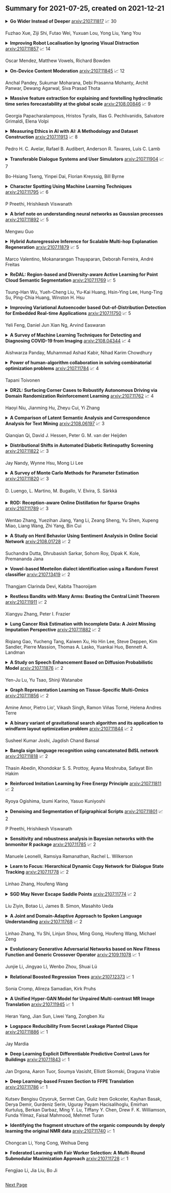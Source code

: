 ## Summary for 2021-07-25, created on 2021-12-21


<details><summary><b>Go Wider Instead of Deeper</b>
<a href="https://arxiv.org/abs/2107.11817">arxiv:2107.11817</a>
&#x1F4C8; 30 <br>
<p>Fuzhao Xue, Ziji Shi, Futao Wei, Yuxuan Lou, Yong Liu, Yang You</p></summary>
<p>

**Abstract:** More transformer blocks with residual connections have recently achieved impressive results on various tasks. To achieve better performance with fewer trainable parameters, recent methods are proposed to go shallower by parameter sharing or model compressing along with the depth. However, weak modeling capacity limits their performance. Contrastively, going wider by inducing more trainable matrixes and parameters would produce a huge model requiring advanced parallelism to train and inference.
  In this paper, we propose a parameter-efficient framework, going wider instead of deeper. Specially, following existing works, we adapt parameter sharing to compress along depth. But, such deployment would limit the performance. To maximize modeling capacity, we scale along model width by replacing feed-forward network (FFN) with mixture-of-experts (MoE). Across transformer blocks, instead of sharing normalization layers, we propose to use individual layernorms to transform various semantic representations in a more parameter-efficient way. To evaluate our plug-and-run framework, we design WideNet and conduct comprehensive experiments on popular computer vision and natural language processing benchmarks. On ImageNet-1K, our best model outperforms Vision Transformer (ViT) by $1.5\%$ with $0.72 \times$ trainable parameters. Using $0.46 \times$ and $0.13 \times$ parameters, our WideNet can still surpass ViT and ViT-MoE by $0.8\%$ and $2.1\%$, respectively. On four natural language processing datasets, WideNet outperforms ALBERT by $1.8\%$ on average and surpass BERT using factorized embedding parameterization by $0.8\%$ with fewer parameters.

</p>
</details>

<details><summary><b>Improving Robot Localisation by Ignoring Visual Distraction</b>
<a href="https://arxiv.org/abs/2107.11857">arxiv:2107.11857</a>
&#x1F4C8; 14 <br>
<p>Oscar Mendez, Matthew Vowels, Richard Bowden</p></summary>
<p>

**Abstract:** Attention is an important component of modern deep learning. However, less emphasis has been put on its inverse: ignoring distraction. Our daily lives require us to explicitly avoid giving attention to salient visual features that confound the task we are trying to accomplish. This visual prioritisation allows us to concentrate on important tasks while ignoring visual distractors.
  In this work, we introduce Neural Blindness, which gives an agent the ability to completely ignore objects or classes that are deemed distractors. More explicitly, we aim to render a neural network completely incapable of representing specific chosen classes in its latent space. In a very real sense, this makes the network "blind" to certain classes, allowing and agent to focus on what is important for a given task, and demonstrates how this can be used to improve localisation.

</p>
</details>

<details><summary><b>On-Device Content Moderation</b>
<a href="https://arxiv.org/abs/2107.11845">arxiv:2107.11845</a>
&#x1F4C8; 12 <br>
<p>Anchal Pandey, Sukumar Moharana, Debi Prasanna Mohanty, Archit Panwar, Dewang Agarwal, Siva Prasad Thota</p></summary>
<p>

**Abstract:** With the advent of internet, not safe for work(NSFW) content moderation is a major problem today. Since,smartphones are now part of daily life of billions of people,it becomes even more important to have a solution which coulddetect and suggest user about potential NSFW content present ontheir phone. In this paper we present a novel on-device solutionfor detecting NSFW images. In addition to conventional porno-graphic content moderation, we have also included semi-nudecontent moderation as it is still NSFW in a large demography.We have curated a dataset comprising of three major categories,namely nude, semi-nude and safe images. We have created anensemble of object detector and classifier for filtering of nudeand semi-nude contents. The solution provides unsafe body partannotations along with identification of semi-nude images. Weextensively tested our proposed solution on several public datasetand also on our custom dataset. The model achieves F1 scoreof 0.91 with 95% precision and 88% recall on our customNSFW16k dataset and 0.92 MAP on NPDI dataset. Moreover itachieves average 0.002 false positive rate on a collection of safeimage open datasets.

</p>
</details>

<details><summary><b>Massive feature extraction for explaining and foretelling hydroclimatic time series forecastability at the global scale</b>
<a href="https://arxiv.org/abs/2108.00846">arxiv:2108.00846</a>
&#x1F4C8; 9 <br>
<p>Georgia Papacharalampous, Hristos Tyralis, Ilias G. Pechlivanidis, Salvatore Grimaldi, Elena Volpi</p></summary>
<p>

**Abstract:** Statistical analyses and descriptive characterizations are sometimes assumed to be offering information on time series forecastability. Despite the scientific interest suggested by such assumptions, the relationships between descriptive time series features (e.g., temporal dependence, entropy, seasonality, trend and nonlinearity features) and actual time series forecastability (quantified by issuing and assessing forecasts for the past) are scarcely studied and quantified in the literature. In this work, we aim to fill in this gap by investigating such relationships, and the way that they can be exploited for understanding hydroclimatic forecastability. To this end, we follow a systematic framework bringing together a variety of -- mostly new for hydrology -- concepts and methods, including 57 descriptive features. We apply this framework to three global datasets. As these datasets comprise over 13 000 monthly temperature, precipitation and river flow time series from several continents and hydroclimatic regimes, they allow us to provide trustable characterizations and interpretations of 12-month ahead hydroclimatic forecastability at the global scale. We find that this forecastability in terms of Nash-Sutcliffe efficiency is strongly related to several descriptive features. We further (i) show that, if such descriptive information is available for a time series, we can even foretell the quality of its future forecasts with a considerable degree of confidence, and (ii) rank the features according to their efficiency in inferring and foretelling forecastability. Spatial forecastability patterns are also revealed through our experiments. A comprehensive interpretation of such patters through massive feature extraction and feature-based time series clustering is shown to be possible.

</p>
</details>

<details><summary><b>Measuring Ethics in AI with AI: A Methodology and Dataset Construction</b>
<a href="https://arxiv.org/abs/2107.11913">arxiv:2107.11913</a>
&#x1F4C8; 8 <br>
<p>Pedro H. C. Avelar, Rafael B. Audibert, Anderson R. Tavares, Luís C. Lamb</p></summary>
<p>

**Abstract:** Recently, the use of sound measures and metrics in Artificial Intelligence has become the subject of interest of academia, government, and industry. Efforts towards measuring different phenomena have gained traction in the AI community, as illustrated by the publication of several influential field reports and policy documents. These metrics are designed to help decision takers to inform themselves about the fast-moving and impacting influences of key advances in Artificial Intelligence in general and Machine Learning in particular. In this paper we propose to use such newfound capabilities of AI technologies to augment our AI measuring capabilities. We do so by training a model to classify publications related to ethical issues and concerns. In our methodology we use an expert, manually curated dataset as the training set and then evaluate a large set of research papers. Finally, we highlight the implications of AI metrics, in particular their contribution towards developing trustful and fair AI-based tools and technologies. Keywords: AI Ethics; AI Fairness; AI Measurement. Ethics in Computer Science.

</p>
</details>

<details><summary><b>Transferable Dialogue Systems and User Simulators</b>
<a href="https://arxiv.org/abs/2107.11904">arxiv:2107.11904</a>
&#x1F4C8; 7 <br>
<p>Bo-Hsiang Tseng, Yinpei Dai, Florian Kreyssig, Bill Byrne</p></summary>
<p>

**Abstract:** One of the difficulties in training dialogue systems is the lack of training data. We explore the possibility of creating dialogue data through the interaction between a dialogue system and a user simulator. Our goal is to develop a modelling framework that can incorporate new dialogue scenarios through self-play between the two agents. In this framework, we first pre-train the two agents on a collection of source domain dialogues, which equips the agents to converse with each other via natural language. With further fine-tuning on a small amount of target domain data, the agents continue to interact with the aim of improving their behaviors using reinforcement learning with structured reward functions. In experiments on the MultiWOZ dataset, two practical transfer learning problems are investigated: 1) domain adaptation and 2) single-to-multiple domain transfer. We demonstrate that the proposed framework is highly effective in bootstrapping the performance of the two agents in transfer learning. We also show that our method leads to improvements in dialogue system performance on complete datasets.

</p>
</details>

<details><summary><b>Character Spotting Using Machine Learning Techniques</b>
<a href="https://arxiv.org/abs/2107.11795">arxiv:2107.11795</a>
&#x1F4C8; 6 <br>
<p>P Preethi, Hrishikesh Viswanath</p></summary>
<p>

**Abstract:** This work presents a comparison of machine learning algorithms that are implemented to segment the characters of text presented as an image. The algorithms are designed to work on degraded documents with text that is not aligned in an organized fashion. The paper investigates the use of Support Vector Machines, K-Nearest Neighbor algorithm and an Encoder Network to perform the operation of character spotting. Character Spotting involves extracting potential characters from a stream of text by selecting regions bound by white space.

</p>
</details>

<details><summary><b>A brief note on understanding neural networks as Gaussian processes</b>
<a href="https://arxiv.org/abs/2107.11892">arxiv:2107.11892</a>
&#x1F4C8; 5 <br>
<p>Mengwu Guo</p></summary>
<p>

**Abstract:** As a generalization of the work in [Lee et al., 2017], this note briefly discusses when the prior of a neural network output follows a Gaussian process, and how a neural-network-induced Gaussian process is formulated. The posterior mean functions of such a Gaussian process regression lie in the reproducing kernel Hilbert space defined by the neural-network-induced kernel. In the case of two-layer neural networks, the induced Gaussian processes provide an interpretation of the reproducing kernel Hilbert spaces whose union forms a Barron space.

</p>
</details>

<details><summary><b>Hybrid Autoregressive Inference for Scalable Multi-hop Explanation Regeneration</b>
<a href="https://arxiv.org/abs/2107.11879">arxiv:2107.11879</a>
&#x1F4C8; 5 <br>
<p>Marco Valentino, Mokanarangan Thayaparan, Deborah Ferreira, André Freitas</p></summary>
<p>

**Abstract:** Regenerating natural language explanations in the scientific domain has been proposed as a benchmark to evaluate complex multi-hop and explainable inference. In this context, large language models can achieve state-of-the-art performance when employed as cross-encoder architectures and fine-tuned on human-annotated explanations. However, while much attention has been devoted to the quality of the explanations, the problem of performing inference efficiently is largely under-studied. Cross-encoders, in fact, are intrinsically not scalable, possessing limited applicability to real-world scenarios that require inference on massive facts banks. To enable complex multi-hop reasoning at scale, this paper focuses on bi-encoder architectures, investigating the problem of scientific explanation regeneration at the intersection of dense and sparse models. Specifically, we present SCAR (for Scalable Autoregressive Inference), a hybrid framework that iteratively combines a Transformer-based bi-encoder with a sparse model of explanatory power, designed to leverage explicit inference patterns in the explanations. Our experiments demonstrate that the hybrid framework significantly outperforms previous sparse models, achieving performance comparable with that of state-of-the-art cross-encoders while being approx 50 times faster and scalable to corpora of millions of facts. Further analyses on semantic drift and multi-hop question answering reveal that the proposed hybridisation boosts the quality of the most challenging explanations, contributing to improved performance on downstream inference tasks.

</p>
</details>

<details><summary><b>ReDAL: Region-based and Diversity-aware Active Learning for Point Cloud Semantic Segmentation</b>
<a href="https://arxiv.org/abs/2107.11769">arxiv:2107.11769</a>
&#x1F4C8; 5 <br>
<p>Tsung-Han Wu, Yueh-Cheng Liu, Yu-Kai Huang, Hsin-Ying Lee, Hung-Ting Su, Ping-Chia Huang, Winston H. Hsu</p></summary>
<p>

**Abstract:** Despite the success of deep learning on supervised point cloud semantic segmentation, obtaining large-scale point-by-point manual annotations is still a significant challenge. To reduce the huge annotation burden, we propose a Region-based and Diversity-aware Active Learning (ReDAL), a general framework for many deep learning approaches, aiming to automatically select only informative and diverse sub-scene regions for label acquisition. Observing that only a small portion of annotated regions are sufficient for 3D scene understanding with deep learning, we use softmax entropy, color discontinuity, and structural complexity to measure the information of sub-scene regions. A diversity-aware selection algorithm is also developed to avoid redundant annotations resulting from selecting informative but similar regions in a querying batch. Extensive experiments show that our method highly outperforms previous active learning strategies, and we achieve the performance of 90% fully supervised learning, while less than 15% and 5% annotations are required on S3DIS and SemanticKITTI datasets, respectively.

</p>
</details>

<details><summary><b>Improving Variational Autoencoder based Out-of-Distribution Detection for Embedded Real-time Applications</b>
<a href="https://arxiv.org/abs/2107.11750">arxiv:2107.11750</a>
&#x1F4C8; 5 <br>
<p>Yeli Feng, Daniel Jun Xian Ng, Arvind Easwaran</p></summary>
<p>

**Abstract:** Uncertainties in machine learning are a significant roadblock for its application in safety-critical cyber-physical systems (CPS). One source of uncertainty arises from distribution shifts in the input data between training and test scenarios. Detecting such distribution shifts in real-time is an emerging approach to address the challenge. The high dimensional input space in CPS applications involving imaging adds extra difficulty to the task. Generative learning models are widely adopted for the task, namely out-of-distribution (OoD) detection. To improve the state-of-the-art, we studied existing proposals from both machine learning and CPS fields. In the latter, safety monitoring in real-time for autonomous driving agents has been a focus. Exploiting the spatiotemporal correlation of motion in videos, we can robustly detect hazardous motion around autonomous driving agents. Inspired by the latest advances in the Variational Autoencoder (VAE) theory and practice, we tapped into the prior knowledge in data to further boost OoD detection's robustness. Comparison studies over nuScenes and Synthia data sets show our methods significantly improve detection capabilities of OoD factors unique to driving scenarios, 42% better than state-of-the-art approaches. Our model also generalized near-perfectly, 97% better than the state-of-the-art across the real-world and simulation driving data sets experimented. Finally, we customized one proposed method into a twin-encoder model that can be deployed to resource limited embedded devices for real-time OoD detection. Its execution time was reduced over four times in low-precision 8-bit integer inference, while detection capability is comparable to its corresponding floating-point model.

</p>
</details>

<details><summary><b>A Survey of Machine Learning Techniques for Detecting and Diagnosing COVID-19 from Imaging</b>
<a href="https://arxiv.org/abs/2108.04344">arxiv:2108.04344</a>
&#x1F4C8; 4 <br>
<p>Aishwarza Panday, Muhammad Ashad Kabir, Nihad Karim Chowdhury</p></summary>
<p>

**Abstract:** Due to the limited availability and high cost of the reverse transcription-polymerase chain reaction (RT-PCR) test, many studies have proposed machine learning techniques for detecting COVID-19 from medical imaging. The purpose of this study is to systematically review, assess, and synthesize research articles that have used different machine learning techniques to detect and diagnose COVID-19 from chest X-ray and CT scan images. A structured literature search was conducted in the relevant bibliographic databases to ensure that the survey solely centered on reproducible and high-quality research. We selected papers based on our inclusion criteria. In this survey, we reviewed $98$ articles that fulfilled our inclusion criteria. We have surveyed a complete pipeline of chest imaging analysis techniques related to COVID-19, including data collection, pre-processing, feature extraction, classification, and visualization. We have considered CT scans and X-rays as both are widely used to describe the latest developments in medical imaging to detect COVID-19. This survey provides researchers with valuable insights into different machine learning techniques and their performance in the detection and diagnosis of COVID-19 from chest imaging. At the end, the challenges and limitations in detecting COVID-19 using machine learning techniques and the future direction of research are discussed.

</p>
</details>

<details><summary><b>Power of human-algorithm collaboration in solving combinatorial optimization problems</b>
<a href="https://arxiv.org/abs/2107.11784">arxiv:2107.11784</a>
&#x1F4C8; 4 <br>
<p>Tapani Toivonen</p></summary>
<p>

**Abstract:** Many combinatorial optimization problems are often considered intractable to solve exactly or by approximation. An example of such problem is maximum clique which -- under standard assumptions in complexity theory -- cannot be solved in sub-exponential time or be approximated within polynomial factor efficiently. We show that if a polynomial time algorithm can query informative Gaussian priors from an expert $poly(n)$ times, then a class of combinatorial optimization problems can be solved efficiently in expectation up to a multiplicative factor $ε$ where $ε$ is arbitrary constant. While our proposed methods are merely theoretical, they cast new light on how to approach solving these problems that have been usually considered intractable.

</p>
</details>

<details><summary><b>DR2L: Surfacing Corner Cases to Robustify Autonomous Driving via Domain Randomization Reinforcement Learning</b>
<a href="https://arxiv.org/abs/2107.11762">arxiv:2107.11762</a>
&#x1F4C8; 4 <br>
<p>Haoyi Niu, Jianming Hu, Zheyu Cui, Yi Zhang</p></summary>
<p>

**Abstract:** How to explore corner cases as efficiently and thoroughly as possible has long been one of the top concerns in the context of deep reinforcement learning (DeepRL) autonomous driving. Training with simulated data is less costly and dangerous than utilizing real-world data, but the inconsistency of parameter distribution and the incorrect system modeling in simulators always lead to an inevitable Sim2real gap, which probably accounts for the underperformance in novel, anomalous and risky cases that simulators can hardly generate. Domain Randomization(DR) is a methodology that can bridge this gap with little or no real-world data. Consequently, in this research, an adversarial model is put forward to robustify DeepRL-based autonomous vehicles trained in simulation to gradually surfacing harder events, so that the models could readily transfer to the real world.

</p>
</details>

<details><summary><b>A Comparison of Latent Semantic Analysis and Correspondence Analysis for Text Mining</b>
<a href="https://arxiv.org/abs/2108.06197">arxiv:2108.06197</a>
&#x1F4C8; 3 <br>
<p>Qianqian Qi, David J. Hessen, Peter G. M. van der Heijden</p></summary>
<p>

**Abstract:** Both latent semantic analysis (LSA) and correspondence analysis (CA) use a singular value decomposition (SVD) for dimensionality reduction. In this article, LSA and CA are compared from a theoretical point of view and applied in both a toy example and an authorship attribution example. In text mining interest goes out to the relationships among documents and terms: for example, what terms are more often used in what documents. However, the LSA solution displays a mix of marginal effects and these relationships. It appears that CA has more attractive properties than LSA. One such property is that, in CA, the effect of the margins is effectively eliminated, so that the CA solution is optimally suited to focus on the relationships among documents and terms. Three mechanisms are distinguished to weight documents and terms, and a unifying framework is proposed that includes these three mechanisms and includes both CA and LSA as special cases. In the authorship attribution example, the national anthem of the Netherlands, the application of the discussed methods is illustrated.

</p>
</details>

<details><summary><b>Distributional Shifts in Automated Diabetic Retinopathy Screening</b>
<a href="https://arxiv.org/abs/2107.11822">arxiv:2107.11822</a>
&#x1F4C8; 3 <br>
<p>Jay Nandy, Wynne Hsu, Mong Li Lee</p></summary>
<p>

**Abstract:** Deep learning-based models are developed to automatically detect if a retina image is `referable' in diabetic retinopathy (DR) screening. However, their classification accuracy degrades as the input images distributionally shift from their training distribution. Further, even if the input is not a retina image, a standard DR classifier produces a high confident prediction that the image is `referable'. Our paper presents a Dirichlet Prior Network-based framework to address this issue. It utilizes an out-of-distribution (OOD) detector model and a DR classification model to improve generalizability by identifying OOD images. Experiments on real-world datasets indicate that the proposed framework can eliminate the unknown non-retina images and identify the distributionally shifted retina images for human intervention.

</p>
</details>

<details><summary><b>A Survey of Monte Carlo Methods for Parameter Estimation</b>
<a href="https://arxiv.org/abs/2107.11820">arxiv:2107.11820</a>
&#x1F4C8; 3 <br>
<p>D. Luengo, L. Martino, M. Bugallo, V. Elvira, S. Särkkä</p></summary>
<p>

**Abstract:** Statistical signal processing applications usually require the estimation of some parameters of interest given a set of observed data. These estimates are typically obtained either by solving a multi-variate optimization problem, as in the maximum likelihood (ML) or maximum a posteriori (MAP) estimators, or by performing a multi-dimensional integration, as in the minimum mean squared error (MMSE) estimators. Unfortunately, analytical expressions for these estimators cannot be found in most real-world applications, and the Monte Carlo (MC) methodology is one feasible approach. MC methods proceed by drawing random samples, either from the desired distribution or from a simpler one, and using them to compute consistent estimators. The most important families of MC algorithms are Markov chain MC (MCMC) and importance sampling (IS). On the one hand, MCMC methods draw samples from a proposal density, building then an ergodic Markov chain whose stationary distribution is the desired distribution by accepting or rejecting those candidate samples as the new state of the chain. On the other hand, IS techniques draw samples from a simple proposal density, and then assign them suitable weights that measure their quality in some appropriate way. In this paper, we perform a thorough review of MC methods for the estimation of static parameters in signal processing applications. A historical note on the development of MC schemes is also provided, followed by the basic MC method and a brief description of the rejection sampling (RS) algorithm, as well as three sections describing many of the most relevant MCMC and IS algorithms, and their combined use.

</p>
</details>

<details><summary><b>ROD: Reception-aware Online Distillation for Sparse Graphs</b>
<a href="https://arxiv.org/abs/2107.11789">arxiv:2107.11789</a>
&#x1F4C8; 3 <br>
<p>Wentao Zhang, Yuezihan Jiang, Yang Li, Zeang Sheng, Yu Shen, Xupeng Miao, Liang Wang, Zhi Yang, Bin Cui</p></summary>
<p>

**Abstract:** Graph neural networks (GNNs) have been widely used in many graph-based tasks such as node classification, link prediction, and node clustering. However, GNNs gain their performance benefits mainly from performing the feature propagation and smoothing across the edges of the graph, thus requiring sufficient connectivity and label information for effective propagation. Unfortunately, many real-world networks are sparse in terms of both edges and labels, leading to sub-optimal performance of GNNs. Recent interest in this sparse problem has focused on the self-training approach, which expands supervised signals with pseudo labels. Nevertheless, the self-training approach inherently cannot realize the full potential of refining the learning performance on sparse graphs due to the unsatisfactory quality and quantity of pseudo labels.
  In this paper, we propose ROD, a novel reception-aware online knowledge distillation approach for sparse graph learning. We design three supervision signals for ROD: multi-scale reception-aware graph knowledge, task-based supervision, and rich distilled knowledge, allowing online knowledge transfer in a peer-teaching manner. To extract knowledge concealed in the multi-scale reception fields, ROD explicitly requires individual student models to preserve different levels of locality information. For a given task, each student would predict based on its reception-scale knowledge, while simultaneously a strong teacher is established on-the-fly by combining multi-scale knowledge. Our approach has been extensively evaluated on 9 datasets and a variety of graph-based tasks, including node classification, link prediction, and node clustering. The result demonstrates that ROD achieves state-of-art performance and is more robust for the graph sparsity.

</p>
</details>

<details><summary><b>A Study on Herd Behavior Using Sentiment Analysis in Online Social Network</b>
<a href="https://arxiv.org/abs/2108.01728">arxiv:2108.01728</a>
&#x1F4C8; 2 <br>
<p>Suchandra Dutta, Dhrubasish Sarkar, Sohom Roy, Dipak K. Kole, Premananda Jana</p></summary>
<p>

**Abstract:** Social media platforms are thriving nowadays, so a huge volume of data is produced. As it includes brief and clear statements, millions of people post their thoughts on microblogging sites every day. This paper represents and analyze the capacity of diverse strategies to volumetric, delicate, and social networks to predict critical opinions from online social networking sites. In the exploration of certain searching for relevant, the thoughts of people play a crucial role. Social media becomes a good outlet since the last decades to share the opinions globally. Sentiment analysis as well as opinion mining is a tool that is used to extract the opinions or thoughts of the common public. An occurrence in one place, be it economic, political, or social, may trigger large-scale chain public reaction across many other sites in an increasingly interconnected world. This study demonstrates the evaluation of sentiment analysis techniques using social media contents and creating the association between subjectivity with herd behavior and clustering coefficient as well as tries to predict the election result (2021 election in West Bengal). This is an implementation of sentiment analysis targeted at estimating the results of an upcoming election by assessing the public's opinion across social media. This paper also has a short discussion section on the usefulness of the idea in other fields.

</p>
</details>

<details><summary><b>Vowel-based Meeteilon dialect identification using a Random Forest classifier</b>
<a href="https://arxiv.org/abs/2107.13419">arxiv:2107.13419</a>
&#x1F4C8; 2 <br>
<p>Thangjam Clarinda Devi, Kabita Thaoroijam</p></summary>
<p>

**Abstract:** This paper presents a vowel-based dialect identification system for Meeteilon. For this work, a vowel dataset is created by using Meeteilon Speech Corpora available at Linguistic Data Consortium for Indian Languages (LDC-IL). Spectral features such as formant frequencies (F1, F1 and F3) and prosodic features such as pitch (F0), energy, intensity and segment duration values are extracted from monophthong vowel sounds. Random forest classifier, a decision tree-based ensemble algorithm is used for classification of three major dialects of Meeteilon namely, Imphal, Kakching and Sekmai. Model has shown an average dialect identification performance in terms of accuracy of around 61.57%. The role of spectral and prosodic features are found to be significant in Meeteilon dialect classification.

</p>
</details>

<details><summary><b>Restless Bandits with Many Arms: Beating the Central Limit Theorem</b>
<a href="https://arxiv.org/abs/2107.11911">arxiv:2107.11911</a>
&#x1F4C8; 2 <br>
<p>Xiangyu Zhang, Peter I. Frazier</p></summary>
<p>

**Abstract:** We consider finite-horizon restless bandits with multiple pulls per period, which play an important role in recommender systems, active learning, revenue management, and many other areas. While an optimal policy can be computed, in principle, using dynamic programming, the computation required scales exponentially in the number of arms $N$. Thus, there is substantial value in understanding the performance of index policies and other policies that can be computed efficiently for large $N$. We study the growth of the optimality gap, i.e., the loss in expected performance compared to an optimal policy, for such policies in a classical asymptotic regime proposed by Whittle in which $N$ grows while holding constant the fraction of arms that can be pulled per period. Intuition from the Central Limit Theorem and the tightest previous theoretical bounds suggest that this optimality gap should grow like $O(\sqrt{N})$. Surprisingly, we show that it is possible to outperform this bound. We characterize a non-degeneracy condition and a wide class of novel practically-computable policies, called fluid-priority policies, in which the optimality gap is $O(1)$. These include most widely-used index policies. When this non-degeneracy condition does not hold, we show that fluid-priority policies nevertheless have an optimality gap that is $O(\sqrt{N})$, significantly generalizing the class of policies for which convergence rates are known. We demonstrate that fluid-priority policies offer state-of-the-art performance on a collection of restless bandit problems in numerical experiments.

</p>
</details>

<details><summary><b>Lung Cancer Risk Estimation with Incomplete Data: A Joint Missing Imputation Perspective</b>
<a href="https://arxiv.org/abs/2107.11882">arxiv:2107.11882</a>
&#x1F4C8; 2 <br>
<p>Riqiang Gao, Yucheng Tang, Kaiwen Xu, Ho Hin Lee, Steve Deppen, Kim Sandler, Pierre Massion, Thomas A. Lasko, Yuankai Huo, Bennett A. Landman</p></summary>
<p>

**Abstract:** Data from multi-modality provide complementary information in clinical prediction, but missing data in clinical cohorts limits the number of subjects in multi-modal learning context. Multi-modal missing imputation is challenging with existing methods when 1) the missing data span across heterogeneous modalities (e.g., image vs. non-image); or 2) one modality is largely missing. In this paper, we address imputation of missing data by modeling the joint distribution of multi-modal data. Motivated by partial bidirectional generative adversarial net (PBiGAN), we propose a new Conditional PBiGAN (C-PBiGAN) method that imputes one modality combining the conditional knowledge from another modality. Specifically, C-PBiGAN introduces a conditional latent space in a missing imputation framework that jointly encodes the available multi-modal data, along with a class regularization loss on imputed data to recover discriminative information. To our knowledge, it is the first generative adversarial model that addresses multi-modal missing imputation by modeling the joint distribution of image and non-image data. We validate our model with both the national lung screening trial (NLST) dataset and an external clinical validation cohort. The proposed C-PBiGAN achieves significant improvements in lung cancer risk estimation compared with representative imputation methods (e.g., AUC values increase in both NLST (+2.9\%) and in-house dataset (+4.3\%) compared with PBiGAN, p$<$0.05).

</p>
</details>

<details><summary><b>A Study on Speech Enhancement Based on Diffusion Probabilistic Model</b>
<a href="https://arxiv.org/abs/2107.11876">arxiv:2107.11876</a>
&#x1F4C8; 2 <br>
<p>Yen-Ju Lu, Yu Tsao, Shinji Watanabe</p></summary>
<p>

**Abstract:** Diffusion probabilistic models have demonstrated an outstanding capability to model natural images and raw audio waveforms through a paired diffusion and reverse processes. The unique property of the reverse process (namely, eliminating non-target signals from the Gaussian noise and noisy signals) could be utilized to restore clean signals. Based on this property, we propose a diffusion probabilistic model-based speech enhancement (DiffuSE) model that aims to recover clean speech signals from noisy signals. The fundamental architecture of the proposed DiffuSE model is similar to that of DiffWave--a high-quality audio waveform generation model that has a relatively low computational cost and footprint. To attain better enhancement performance, we designed an advanced reverse process, termed the supportive reverse process, which adds noisy speech in each time-step to the predicted speech. The experimental results show that DiffuSE yields performance that is comparable to related audio generative models on the standardized Voice Bank corpus SE task. Moreover, relative to the generally suggested full sampling schedule, the proposed supportive reverse process especially improved the fast sampling, taking few steps to yield better enhancement results over the conventional full step inference process.

</p>
</details>

<details><summary><b>Graph Representation Learning on Tissue-Specific Multi-Omics</b>
<a href="https://arxiv.org/abs/2107.11856">arxiv:2107.11856</a>
&#x1F4C8; 2 <br>
<p>Amine Amor, Pietro Lio', Vikash Singh, Ramon Viñas Torné, Helena Andres Terre</p></summary>
<p>

**Abstract:** Combining different modalities of data from human tissues has been critical in advancing biomedical research and personalised medical care. In this study, we leverage a graph embedding model (i.e VGAE) to perform link prediction on tissue-specific Gene-Gene Interaction (GGI) networks. Through ablation experiments, we prove that the combination of multiple biological modalities (i.e multi-omics) leads to powerful embeddings and better link prediction performances. Our evaluation shows that the integration of gene methylation profiles and RNA-sequencing data significantly improves the link prediction performance. Overall, the combination of RNA-sequencing and gene methylation data leads to a link prediction accuracy of 71% on GGI networks. By harnessing graph representation learning on multi-omics data, our work brings novel insights to the current literature on multi-omics integration in bioinformatics.

</p>
</details>

<details><summary><b>A binary variant of gravitational search algorithm and its application to windfarm layout optimization problem</b>
<a href="https://arxiv.org/abs/2107.11844">arxiv:2107.11844</a>
&#x1F4C8; 2 <br>
<p>Susheel Kumar Joshi, Jagdish Chand Bansal</p></summary>
<p>

**Abstract:** In the binary search space, GSA framework encounters the shortcomings of stagnation, diversity loss, premature convergence and high time complexity. To address these issues, a novel binary variant of GSA called `A novel neighbourhood archives embedded gravitational constant in GSA for binary search space (BNAGGSA)' is proposed in this paper. In BNAGGSA, the novel fitness-distance based social interaction strategy produces a self-adaptive step size mechanism through which the agent moves towards the optimal direction with the optimal step size, as per its current search requirement. The performance of the proposed algorithm is compared with the two binary variants of GSA over 23 well-known benchmark test problems. The experimental results and statistical analyses prove the supremacy of BNAGGSA over the compared algorithms. Furthermore, to check the applicability of the proposed algorithm in solving real-world applications, a windfarm layout optimization problem is considered. Two case studies with two different wind data sets of two different wind sites is considered for experiments.

</p>
</details>

<details><summary><b>Bangla sign language recognition using concatenated BdSL network</b>
<a href="https://arxiv.org/abs/2107.11818">arxiv:2107.11818</a>
&#x1F4C8; 2 <br>
<p>Thasin Abedin, Khondokar S. S. Prottoy, Ayana Moshruba, Safayat Bin Hakim</p></summary>
<p>

**Abstract:** Sign language is the only medium of communication for the hearing impaired and the deaf and dumb community. Communication with the general mass is thus always a challenge for this minority group. Especially in Bangla sign language (BdSL), there are 38 alphabets with some having nearly identical symbols. As a result, in BdSL recognition, the posture of hand is an important factor in addition to visual features extracted from traditional Convolutional Neural Network (CNN). In this paper, a novel architecture "Concatenated BdSL Network" is proposed which consists of a CNN based image network and a pose estimation network. While the image network gets the visual features, the relative positions of hand keypoints are taken by the pose estimation network to obtain the additional features to deal with the complexity of the BdSL symbols. A score of 91.51% was achieved by this novel approach in test set and the effectiveness of the additional pose estimation network is suggested by the experimental results.

</p>
</details>

<details><summary><b>Reinforced Imitation Learning by Free Energy Principle</b>
<a href="https://arxiv.org/abs/2107.11811">arxiv:2107.11811</a>
&#x1F4C8; 2 <br>
<p>Ryoya Ogishima, Izumi Karino, Yasuo Kuniyoshi</p></summary>
<p>

**Abstract:** Reinforcement Learning (RL) requires a large amount of exploration especially in sparse-reward settings. Imitation Learning (IL) can learn from expert demonstrations without exploration, but it never exceeds the expert's performance and is also vulnerable to distributional shift between demonstration and execution. In this paper, we radically unify RL and IL based on Free Energy Principle (FEP). FEP is a unified Bayesian theory of the brain that explains perception, action and model learning by a common fundamental principle. We present a theoretical extension of FEP and derive an algorithm in which an agent learns the world model that internalizes expert demonstrations and at the same time uses the model to infer the current and future states and actions that maximize rewards. The algorithm thus reduces exploration costs by partially imitating experts as well as maximizing its return in a seamless way, resulting in a higher performance than the suboptimal expert. Our experimental results show that this approach is promising in visual control tasks especially in sparse-reward environments.

</p>
</details>

<details><summary><b>Denoising and Segmentation of Epigraphical Scripts</b>
<a href="https://arxiv.org/abs/2107.11801">arxiv:2107.11801</a>
&#x1F4C8; 2 <br>
<p>P Preethi, Hrishikesh Viswanath</p></summary>
<p>

**Abstract:** This paper is a presentation of a new method for denoising images using Haralick features and further segmenting the characters using artificial neural networks. The image is divided into kernels, each of which is converted to a GLCM (Gray Level Co-Occurrence Matrix) on which a Haralick Feature generation function is called, the result of which is an array with fourteen elements corresponding to fourteen features The Haralick values and the corresponding noise/text classification form a dictionary, which is then used to de-noise the image through kernel comparison. Segmentation is the process of extracting characters from a document and can be used when letters are separated by white space, which is an explicit boundary marker. Segmentation is the first step in many Natural Language Processing problems. This paper explores the process of segmentation using Neural Networks. While there have been numerous methods to segment characters of a document, this paper is only concerned with the accuracy of doing so using neural networks. It is imperative that the characters be segmented correctly, for failing to do so will lead to incorrect recognition by Natural language processing tools. Artificial Neural Networks was used to attain accuracy of upto 89%. This method is suitable for languages where the characters are delimited by white space. However, this method will fail to provide acceptable results when the language heavily uses connected letters. An example would be the Devanagari script, which is predominantly used in northern India.

</p>
</details>

<details><summary><b>Sensitivity and robustness analysis in Bayesian networks with the bnmonitor R package</b>
<a href="https://arxiv.org/abs/2107.11785">arxiv:2107.11785</a>
&#x1F4C8; 2 <br>
<p>Manuele Leonelli, Ramsiya Ramanathan, Rachel L. Wilkerson</p></summary>
<p>

**Abstract:** Bayesian networks are a class of models that are widely used for risk assessment of complex operational systems. There are now multiple approaches, as well as implemented software, that guide their construction via data learning or expert elicitation. However, a constructed Bayesian network needs to be validated before it can be used for practical risk assessment. Here, we illustrate the usage of the bnmonitor R package: the first comprehensive software for the validation of a Bayesian network. An applied data analysis using bnmonitor is carried out over a medical dataset to illustrate the use of its wide array of functions.

</p>
</details>

<details><summary><b>Learn to Focus: Hierarchical Dynamic Copy Network for Dialogue State Tracking</b>
<a href="https://arxiv.org/abs/2107.11778">arxiv:2107.11778</a>
&#x1F4C8; 2 <br>
<p>Linhao Zhang, Houfeng Wang</p></summary>
<p>

**Abstract:** Recently, researchers have explored using the encoder-decoder framework to tackle dialogue state tracking (DST), which is a key component of task-oriented dialogue systems. However, they regard a multi-turn dialogue as a flat sequence, failing to focus on useful information when the sequence is long. In this paper, we propose a Hierarchical Dynamic Copy Network (HDCN) to facilitate focusing on the most informative turn, making it easier to extract slot values from the dialogue context. Based on the encoder-decoder framework, we adopt a hierarchical copy approach that calculates two levels of attention at the word- and turn-level, which are then renormalized to obtain the final copy distribution. A focus loss term is employed to encourage the model to assign the highest turn-level attention weight to the most informative turn. Experimental results show that our model achieves 46.76% joint accuracy on the MultiWOZ 2.1 dataset.

</p>
</details>

<details><summary><b>SGD May Never Escape Saddle Points</b>
<a href="https://arxiv.org/abs/2107.11774">arxiv:2107.11774</a>
&#x1F4C8; 2 <br>
<p>Liu Ziyin, Botao Li, James B. Simon, Masahito Ueda</p></summary>
<p>

**Abstract:** Stochastic gradient descent (SGD) has been deployed to solve highly non-linear and non-convex machine learning problems such as the training of deep neural networks. However, previous works on SGD often rely on restrictive and unrealistic assumptions about the nature of noise in SGD. In this work, we mathematically construct examples that defy previous understandings of SGD. For example, our constructions show that: (1) SGD may converge to a local maximum; (2) SGD may escape a saddle point arbitrarily slowly; (3) SGD may prefer sharp minima over the flat ones; and (4) AMSGrad may converge to a local maximum. We also show the relevance of our result to deep learning by presenting a minimal neural network example. Our result suggests that the noise structure of SGD might be more important than the loss landscape in neural network training and that future research should focus on deriving the actual noise structure in deep learning.

</p>
</details>

<details><summary><b>A Joint and Domain-Adaptive Approach to Spoken Language Understanding</b>
<a href="https://arxiv.org/abs/2107.11768">arxiv:2107.11768</a>
&#x1F4C8; 2 <br>
<p>Linhao Zhang, Yu Shi, Linjun Shou, Ming Gong, Houfeng Wang, Michael Zeng</p></summary>
<p>

**Abstract:** Spoken Language Understanding (SLU) is composed of two subtasks: intent detection (ID) and slot filling (SF). There are two lines of research on SLU. One jointly tackles these two subtasks to improve their prediction accuracy, and the other focuses on the domain-adaptation ability of one of the subtasks. In this paper, we attempt to bridge these two lines of research and propose a joint and domain adaptive approach to SLU. We formulate SLU as a constrained generation task and utilize a dynamic vocabulary based on domain-specific ontology. We conduct experiments on the ASMixed and MTOD datasets and achieve competitive performance with previous state-of-the-art joint models. Besides, results show that our joint model can be effectively adapted to a new domain.

</p>
</details>

<details><summary><b>Evolutionary Generative Adversarial Networks based on New Fitness Function and Generic Crossover Operator</b>
<a href="https://arxiv.org/abs/2109.11078">arxiv:2109.11078</a>
&#x1F4C8; 1 <br>
<p>Junjie Li, Jingyao Li, Wenbo Zhou, Shuai Lü</p></summary>
<p>

**Abstract:** Evolutionary generative adversarial networks (E-GAN) attempts to alleviate mode collapse and vanishing gradient that plague generative adversarial networks by introducing evolutionary computation. However, E-GAN lacks a reasonable evaluation mechanism, which limits its effect. Moreover, E-GAN only contains mutation operators in its evolutionary step, while ignoring crossover operators. The crossover operator generates more competitive individuals by combining the good traits of multiple individuals, thus it can complement the mutation operator. In this paper, we propose a novel evolutionary generative adversarial networks framework called improved evolutionary generative adversarial networks (IE-GAN), which introduces a new fitness function and generic crossover operator. A more efficient fitness function can measure the evolutionary degree of individuals more precisely. And with the help of knowledge distillation, crossover offspring can learn knowledge from multiple networks simultaneously. Experiments on various datasets demonstrate the effectiveness of IE-GAN, and show that our framework is competitive in terms of the quality of generated samples and time efficiency.

</p>
</details>

<details><summary><b>Relational Boosted Regression Trees</b>
<a href="https://arxiv.org/abs/2107.12373">arxiv:2107.12373</a>
&#x1F4C8; 1 <br>
<p>Sonia Cromp, Alireza Samadian, Kirk Pruhs</p></summary>
<p>

**Abstract:** Many tasks use data housed in relational databases to train boosted regression tree models. In this paper, we give a relational adaptation of the greedy algorithm for training boosted regression trees. For the subproblem of calculating the sum of squared residuals of the dataset, which dominates the runtime of the boosting algorithm, we provide a $(1 + ε)$-approximation using the tensor sketch technique. Employing this approximation within the relational boosted regression trees algorithm leads to learning similar model parameters, but with asymptotically better runtime.

</p>
</details>

<details><summary><b>A Unified Hyper-GAN Model for Unpaired Multi-contrast MR Image Translation</b>
<a href="https://arxiv.org/abs/2107.11945">arxiv:2107.11945</a>
&#x1F4C8; 1 <br>
<p>Heran Yang, Jian Sun, Liwei Yang, Zongben Xu</p></summary>
<p>

**Abstract:** Cross-contrast image translation is an important task for completing missing contrasts in clinical diagnosis. However, most existing methods learn separate translator for each pair of contrasts, which is inefficient due to many possible contrast pairs in real scenarios. In this work, we propose a unified Hyper-GAN model for effectively and efficiently translating between different contrast pairs. Hyper-GAN consists of a pair of hyper-encoder and hyper-decoder to first map from the source contrast to a common feature space, and then further map to the target contrast image. To facilitate the translation between different contrast pairs, contrast-modulators are designed to tune the hyper-encoder and hyper-decoder adaptive to different contrasts. We also design a common space loss to enforce that multi-contrast images of a subject share a common feature space, implicitly modeling the shared underlying anatomical structures. Experiments on two datasets of IXI and BraTS 2019 show that our Hyper-GAN achieves state-of-the-art results in both accuracy and efficiency, e.g., improving more than 1.47 and 1.09 dB in PSNR on two datasets with less than half the amount of parameters.

</p>
</details>

<details><summary><b>Logspace Reducibility From Secret Leakage Planted Clique</b>
<a href="https://arxiv.org/abs/2107.11886">arxiv:2107.11886</a>
&#x1F4C8; 1 <br>
<p>Jay Mardia</p></summary>
<p>

**Abstract:** The planted clique problem is well-studied in the context of observing, explaining, and predicting interesting computational phenomena associated with statistical problems. When equating computational efficiency with the existence of polynomial time algorithms, the computational hardness of (some variant of) the planted clique problem can be used to infer the computational hardness of a host of other statistical problems.
  Is this ability to transfer computational hardness from (some variant of) the planted clique problem to other statistical problems robust to changing our notion of computational efficiency to space efficiency?
  We answer this question affirmatively for three different statistical problems, namely Sparse PCA, submatrix detection, and testing almost k-wise independence. The key challenge is that space efficient randomized reductions need to repeatedly access the randomness they use. Known reductions to these problems are all randomized and need polynomially many random bits to implement. Since we can not store polynomially many random bits in memory, it is unclear how to implement these existing reductions space efficiently. There are two ideas involved in circumventing this issue and implementing known reductions to these problems space efficiently.
  1. When solving statistical problems, we can use parts of the input itself as randomness.
  2. Secret leakage variants of the planted clique problem with appropriate secret leakage can be more useful than the standard planted clique problem when we want to use parts of the input as randomness.
  (abstract shortened due to arxiv constraints)

</p>
</details>

<details><summary><b>Deep Learning Explicit Differentiable Predictive Control Laws for Buildings</b>
<a href="https://arxiv.org/abs/2107.11843">arxiv:2107.11843</a>
&#x1F4C8; 1 <br>
<p>Jan Drgona, Aaron Tuor, Soumya Vasisht, Elliott Skomski, Draguna Vrabie</p></summary>
<p>

**Abstract:** We present a differentiable predictive control (DPC) methodology for learning constrained control laws for unknown nonlinear systems. DPC poses an approximate solution to multiparametric programming problems emerging from explicit nonlinear model predictive control (MPC). Contrary to approximate MPC, DPC does not require supervision by an expert controller. Instead, a system dynamics model is learned from the observed system's dynamics, and the neural control law is optimized offline by leveraging the differentiable closed-loop system model. The combination of a differentiable closed-loop system and penalty methods for constraint handling of system outputs and inputs allows us to optimize the control law's parameters directly by backpropagating economic MPC loss through the learned system model. The control performance of the proposed DPC method is demonstrated in simulation using learned model of multi-zone building thermal dynamics.

</p>
</details>

<details><summary><b>Deep Learning-based Frozen Section to FFPE Translation</b>
<a href="https://arxiv.org/abs/2107.11786">arxiv:2107.11786</a>
&#x1F4C8; 1 <br>
<p>Kutsev Bengisu Ozyoruk, Sermet Can, Guliz Irem Gokceler, Kayhan Basak, Derya Demir, Gurdeniz Serin, Uguray Payam Hacisalihoglu, Emirhan Kurtuluş, Berkan Darbaz, Ming Y. Lu, Tiffany Y. Chen, Drew F. K. Williamson, Funda Yilmaz, Faisal Mahmood, Mehmet Turan</p></summary>
<p>

**Abstract:** Frozen sectioning (FS) is the preparation method of choice for microscopic evaluation of tissues during surgical operations. The high speed of the procedure allows pathologists to rapidly assess the key microscopic features, such as tumour margins and malignant status to guide surgical decision-making and minimise disruptions to the course of the operation. However, FS is prone to introducing many misleading artificial structures (histological artefacts), such as nuclear ice crystals, compression, and cutting artefacts, hindering timely and accurate diagnostic judgement of the pathologist. Additional training and prolonged experience is often required to make highly effective and time-critical diagnosis on frozen sections. On the other hand, the gold standard tissue preparation technique of formalin-fixation and paraffin-embedding (FFPE) provides significantly superior image quality, but is a very time-consuming process (12-48 hours), making it unsuitable for intra-operative use. In this paper, we propose an artificial intelligence (AI) method that improves FS image quality by computationally transforming frozen-sectioned whole-slide images (FS-WSIs) into whole-slide FFPE-style images in minutes. AI-FFPE rectifies FS artefacts with the guidance of an attention mechanism that puts a particular emphasis on artefacts while utilising a self-regularization mechanism established between FS input image and synthesized FFPE-style image that preserves clinically relevant features. As a result, AI-FFPE method successfully generates FFPE-style images without significantly extending tissue processing time and consequently improves diagnostic accuracy. We demonstrate the efficacy of AI-FFPE on lung and brain frozen sections using a variety of different qualitative and quantitative metrics including visual Turing tests from 20 board certified pathologists.

</p>
</details>

<details><summary><b>Identifying the fragment structure of the organic compounds by deeply learning the original NMR data</b>
<a href="https://arxiv.org/abs/2107.11740">arxiv:2107.11740</a>
&#x1F4C8; 1 <br>
<p>Chongcan Li, Yong Cong, Weihua Deng</p></summary>
<p>

**Abstract:** We preprocess the raw NMR spectrum and extract key characteristic features by using two different methodologies, called equidistant sampling and peak sampling for subsequent substructure pattern recognition; meanwhile may provide the alternative strategy to address the imbalance issue of the NMR dataset frequently encountered in dataset collection of statistical modeling and establish two conventional SVM and KNN models to assess the capability of two feature selection, respectively. Our results in this study show that the models using the selected features of peak sampling outperform the ones using the other. Then we build the Recurrent Neural Network (RNN) model trained by Data B collected from peak sampling. Furthermore, we illustrate the easier optimization of hyper parameters and the better generalization ability of the RNN deep learning model by comparison with traditional machine learning SVM and KNN models in detail.

</p>
</details>

<details><summary><b>Federated Learning with Fair Worker Selection: A Multi-Round Submodular Maximization Approach</b>
<a href="https://arxiv.org/abs/2107.11728">arxiv:2107.11728</a>
&#x1F4C8; 1 <br>
<p>Fengjiao Li, Jia Liu, Bo Ji</p></summary>
<p>

**Abstract:** In this paper, we study the problem of fair worker selection in Federated Learning systems, where fairness serves as an incentive mechanism that encourages more workers to participate in the federation. Considering the achieved training accuracy of the global model as the utility of the selected workers, which is typically a monotone submodular function, we formulate the worker selection problem as a new multi-round monotone submodular maximization problem with cardinality and fairness constraints. The objective is to maximize the time-average utility over multiple rounds subject to an additional fairness requirement that each worker must be selected for a certain fraction of time. While the traditional submodular maximization with a cardinality constraint is already a well-known NP-Hard problem, the fairness constraint in the multi-round setting adds an extra layer of difficulty. To address this novel challenge, we propose three algorithms: Fair Continuous Greedy (FairCG1 and FairCG2) and Fair Discrete Greedy (FairDG), all of which satisfy the fairness requirement whenever feasible. Moreover, we prove nontrivial lower bounds on the achieved time-average utility under FairCG1 and FairCG2. In addition, by giving a higher priority to fairness, FairDG ensures a stronger short-term fairness guarantee, which holds in every round. Finally, we perform extensive simulations to verify the effectiveness of the proposed algorithms in terms of the time-average utility and fairness satisfaction.

</p>
</details>


[Next Page](2021/2021-07/2021-07-24.md)
